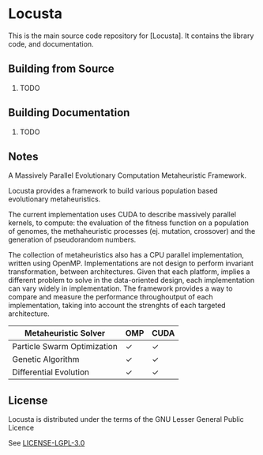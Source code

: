 # Locusta

This is the main source code repository for [Locusta].
It contains the library code, and documentation.

## Building from Source

1. TODO

## Building Documentation

1. TODO

## Notes

A Massively Parallel Evolutionary Computation Metaheuristic Framework.

Locusta provides a framework to build various population based evolutionary metaheuristics.

The current implementation uses CUDA to describe massively parallel kernels, to
compute: the evaluation of the fitness function on a population of genomes, the
methaheuristic processes (ej. mutation, crossover) and the generation of
pseudorandom numbers.

The collection of metaheuristics also has a CPU parallel implementation, written
using OpenMP. Implementations are not design to perform invariant
transformation, between architectures. Given that each platform, implies a
different problem to solve in the data-oriented design, each implementation can
vary widely in implementation. The framework provides a way to compare and measure
the performance throughoutput of each implementation, taking into account the
strenghts of each targeted architecture.

| Metaheuristic Solver           | OMP |  CUDA |
|--------------------------------|-----|-------|
| Particle Swarm Optimization    | ✓   | ✓    |
| Genetic Algorithm              | ✓   | ✓    |
| Differential Evolution         | ✓   | ✓    |

## License

Locusta is distributed under the terms of the GNU Lesser General Public Licence

See [LICENSE-LGPL-3.0](LICENSE-LGPL-3.0)
